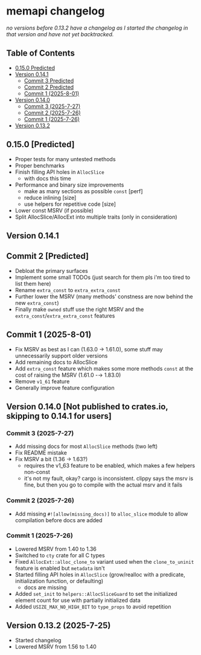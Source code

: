 # memapi changelog

_no versions before 0.13.2 have a changelog as I started the changelog in that version and have not yet backtracked._

## Table of Contents

- [0.15.0 Predicted](#0150-predicted)
- [Version 0.14.1](#version-0141)
  - [Commit 3 Predicted](#commit-3-predicted)
  - [Commit 2 Predicted](#commit-2-predicted)
  - [Commit 1 (2025-8-01)](#commit-1-2025-8-01)
- [Version 0.14.0](#version-0140-not-published-to-cratesio-skipping-to-0141-for-users)
  - [Commit 3 (2025-7-27)](#commit-3-2025-7-27)
  - [Commit 2 (2025-7-26)](#commit-2-2025-7-26)
  - [Commit 1 (2025-7-26)](#commit-1-2025-7-26)
- [Version 0.13.2](#version-0132-2025-7-25)

## 0.15.0 [Predicted]

- Proper tests for many untested methods
- Proper benchmarks
- Finish filling API holes in `AllocSlice`
  - with docs this time
- Performance and binary size improvements
  - make as many sections as possible `const` [perf]
  - reduce inlining [size]
  - use helpers for repetitive code [size]
- Lower const MSRV (if possible)
- Split AllocSlice/AllocExt into multiple traits (only in consideration)

## Version 0.14.1

## Commit 2 [Predicted]

- Debloat the primary surfaces
- Implement some small TODOs (just search for them pls i'm too tired to list them here)
- Rename `extra_const` to `extra_extra_const`
- Further lower the MSRV (many methods' constness are now behind the new `extra_const`)
- Finally make `owned` stuff use the right MSRV and the `extra_const`/`extra_extra_const` features

## Commit 1 (2025-8-01)

- Fix MSRV as best as I can (1.63.0 → 1.61.0), some stuff may unnecessarily support older versions
- Add remaining docs to AllocSlice
- Add `extra_const` feature which makes some more methods `const` at the cost of raising the MSRV (1.61.0 -→ 1.83.0)
- Remove `v1_61` feature
- Generally improve feature configuration

## Version 0.14.0 [Not published to crates.io, skipping to 0.14.1 for users]

### Commit 3 (2025-7-27)

- Add missing docs for most `AllocSlice` methods (two left)
- Fix README mistake
- Fix MSRV a bit (1.36 → 1.63?)
    - requires the v1_63 feature to be enabled, which makes a few helpers non-const
    - it's not my fault, okay? cargo is inconsistent. clippy says the msrv is fine, but then you go to compile with the
      actual msrv and it fails

### Commit 2 (2025-7-26)

- Add missing `#![allow(missing_docs)]` to `alloc_slice` module to allow compilation before docs are added

### Commit 1 (2025-7-26)

- Lowered MSRV from 1.40 to 1.36
- Switched to `cty` crate for all C types
- Fixed `AllocExt::alloc_clone_to` variant used when the `clone_to_uninit` feature is enabled but `metadata` isn't
- Started filling API holes in `AllocSlice` (grow/realloc with a predicate, initialization function, or defaulting)
  - docs are missing
- Added `set_init` to `helpers::AllocSliceGuard` to set the initialized element count for use with partially initialized
  data
- Added `USIZE_MAX_NO_HIGH_BIT` to `type_props` to avoid repetition

## Version 0.13.2 (2025-7-25)

- Started changelog
- Lowered MSRV from 1.56 to 1.40
